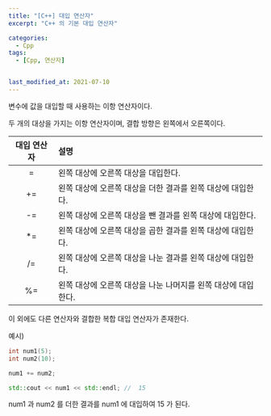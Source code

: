 ```yaml
---
title: "[C++] 대입 연산자"
excerpt: "C++ 의 기본 대입 연산자"

categories:
  - Cpp
tags:
  - [Cpp, 연산자]


last_modified_at: 2021-07-10
---
```


변수에 값을 대입할 때 사용하는 이항 연산자이다.

두 개의 대상을 가지는 이항 연산자이며, 결합 방향은 왼쪽에서 오른쪽이다.

|대입 연산자|설명|
|:---:|:---|
|=|왼쪽 대상에 오른쪽 대상을 대입한다.|
|+=|왼쪽 대상에 오른쪽 대상을 더한 결과를 왼쪽 대상에 대입한다.|
|-=|왼쪽 대상에 오른쪽 대상을 뺀 결과를 왼쪽 대상에 대입한다.|
|*=|왼쪽 대상에 오른쪽 대상을 곱한 결과를 왼쪽 대상에 대입한다.|
|/=|왼쪽 대상에 오른쪽 대상을 나눈 결과를 왼쪽 대상에 대입한다.|
|%=|왼쪽 대상에 오른쪽 대상을 나눈 나머지를 왼쪽 대상에 대입한다.|

이 외에도 다른 연산자와 결합한 복합 대입 연산자가 존재한다.

예시)

```cpp
int num1(5);
int num2(10);

num1 += num2;

std::cout << num1 << std::endl; //  15
```

num1 과 num2 를 더한 결과를 num1 에 대입하여 15 가 된다.